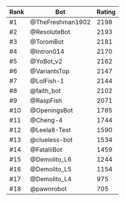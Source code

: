Rank|Bot|Rating
---|---|---
#1|@TheFreshman1902|2198
#2|@ResoluteBot|2193
#3|@ToromBot|2181
#4|@Intron014|2170
#5|@YoBot_v2|2162
#6|@VariantsTop|2147
#7|@LolFish-1|2144
#8|@faith_bot|2102
#9|@RaspFish|2071
#10|@OpeningsBot|1765
#11|@Cheng-4|1744
#12|@Leela8-Test|1590
#13|@clueless-bot|1534
#14|@FataliiBot|1459
#15|@Demolito_L6|1244
#16|@Demolito_L5|1154
#17|@Demolito_L4|975
#18|@pawnrobot|705
